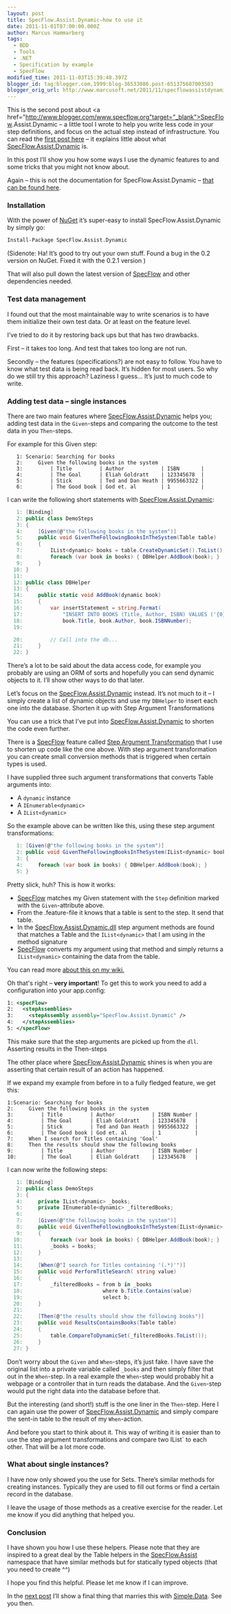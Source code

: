 ```yaml
---
layout: post
title: SpecFlow.Assist.Dynamic–how to use it
date: 2011-11-01T07:00:00.000Z
author: Marcus Hammarberg
tags:
  - BDD
  - Tools
  - .NET
  - Specification by example
  - SpecFlow
modified_time: 2011-11-03T15:39:48.397Z
blogger_id: tag:blogger.com,1999:blog-36533086.post-651375687003503
blogger_orig_url: http://www.marcusoft.net/2011/11/specflowassistdynamichow-to-use-it.html
---
```



This is the second post about <a href="http://www.blogger.com/www.specflow.org"target="_blank">SpecFlow</a>.Assist.Dynamic – a little tool I wrote to help you write less code in your step definitions, and focus on the actual step instead of infrastructure. You can read the [first post here](http://www.marcusoft.net/2011/10/specflowassistdynamicwhat-is-it.html) – it explains little about what
<a href="https://github.com/marcusoftnet/SpecFlow.Assist.Dynamic"
target="_blank">SpecFlow.Assist.Dynamic</a> is.

In this post I’ll show you how some ways I use the dynamic features to and some tricks that you might not know about.

Again – this is not the documentation for SpecFlow.Assist.Dynamic –
<a href="https://github.com/marcusoftnet/SpecFlow.Assist.Dynamic/wiki" target="_blank">that can be found here</a>.

### Installation

With the power of <a href="http://www.nuget.org/" target="_blank">NuGet</a> it’s super-easy to install SpecFlow.Assist.Dynamic by simply go:

```bash
Install-Package SpecFlow.Assist.Dynamic
```

(Sidenote: Ha! It’s good to try out your own stuff. Found a bug in the 0.2 version on NuGet. Fixed it with the 0.2.1 version )

That will also pull down the latest version of <a href="http://www.blogger.com/www.specflow.org" target="_blank">SpecFlow</a> and other dependencies needed.

### Test data management

I found out that the most maintainable way to write scenarios is to have them initialize their own test data. Or at least on the feature level.

I’ve tried to do it by restoring back ups but that has two drawbacks.

First – it takes too long. And test that takes too long are not run.

Secondly – the features (specifications?) are not easy to follow. You
have to know what test data is being read back. It’s hidden for most
users. So why do we still try this approach? Laziness I guess… It’s just to much code to write.

### Adding test data – single instances

There are two main features where <a href="https://github.com/marcusoftnet/SpecFlow.Assist.Dynamic" target="_blank">SpecFlow.Assist.Dynamic</a> helps you; adding test data in the `Given`-steps and comparing the outcome to the test data in you `Then`-steps.

For example for this Given step:

```gherkin
   1: Scenario: Searching for books
   2:     Given the following books in the system
   3:         | Title         | Author            | ISBN       |
   4:         | The Goal      | Eliah Goldratt    | 123345678  |
   5:         | Stick         | Ted and Dan Heath | 9955663322 |
   6:         | The Good book | God et. al        | 1          |
```

I can write the following short statements with
<a href="https://github.com/marcusoftnet/SpecFlow.Assist.Dynamic" target="_blank">SpecFlow.Assist.Dynamic</a>:

```csharp
   1: [Binding]
   2: public class DemoSteps
   3: {
   4:     [Given(@"the following books in the system")]
   5:     public void GivenTheFollowingBooksInTheSystem(Table table)
   6:     {
   7:         IList<dynamic> books = table.CreateDynamicSet().ToList();
   8:         foreach (var book in books) { DBHelper.AddBook(book); }
   9:     }
  10: }
  11: 
  12: public class DBHelper
  13: {
  14:     public static void AddBook(dynamic book)
  15:     {
  16:         var insertStatement = string.Format(
  17:             "INSERT INTO BOOKS (Title, Author, ISBN) VALUES ('{0}', '{1}', '{2}')",
  18:             book.Title, book.Author, book.ISBNNumber);
  19: 

  20:         // Call into the db...
  21:     }
  22: }
```

There’s a lot to be said about the data access code, for example you probably are using an ORM of sorts and hopefully you can send dynamic objects to it. I’ll show other ways to do that later.

Let’s focus on the <a href="https://github.com/marcusoftnet/SpecFlow.Assist.Dynamic" target="_blank">SpecFlow.Assist.Dynamic</a> instead. It’s not much to it – I simply create a list of dynamic objects and use my `DBHelper` to insert each one into the database. Shorten it up with Step Argument Transformations

You can use a trick that I’ve put into <a href="https://github.com/marcusoftnet/SpecFlow.Assist.Dynamic" target="_blank">SpecFlow.Assist.Dynamic</a> to shorten the code even further. 

There is a <a href="http://www.blogger.com/www.specflow.org" target="_blank">SpecFlow</a> feature called <a href="https://github.com/techtalk/SpecFlow/wiki/Step-Argument-Conversions" target="_blank">Step Argument Transformation</a> that I use to shorten up code like the one above. With step argument transformation you can create small conversion methods that is triggered when certain types is used.

I have supplied three such argument transformations that converts Table
arguments into:

- A `dynamic` instance
- A `IEnumerable<dynamic>`
- A `IList<dynamic>`

So the example above can be written like this, using these step argument
transformations:

```csharp
   1: [Given(@"the following books in the system")]
   2: public void GivenTheFollowingBooksInTheSystem(IList<dynamic> books)
   3: {
   4:     foreach (var book in books) { DBHelper.AddBook(book); }
   5: }
```

Pretty slick, huh? This is how it works:

- <a href="http://www.blogger.com/www.specflow.org"  target="_blank">SpecFlow</a> matches my Given statement with the `Step` definition marked with the `Given`-attribute above.
- From the .feature-file it knows that a table is sent to the step. It send that table.
- In the <a href="https://github.com/marcusoftnet/SpecFlow.Assist.Dynamic" target="_blank">SpecFlow.Assist.Dynamic.dll</a> step argument methods are found that matches a Table and the `IList<dynamic>` that I am using in the method signature
- <a href="https://www.specflow.org" target="_blank">SpecFlow</a> converts my argument using that method and simply returns a `IList<dynamic>` containing the data from the table.

You can read more <a href="https://github.com/marcusoftnet/SpecFlow.Assist.Dynamic/wiki/Step-argument-transformations" target="_blank">about this on my wiki.</a>

Oh that's right – **very important**! To get this to work you need to add a configuration into your app.config:

```xml
1: <specFlow>
2:   <stepAssemblies>
3:     <stepAssembly assembly="SpecFlow.Assist.Dynamic" />
4:   </stepAssemblies>
5: </specFlow>
```

This make sure that the step arguments are picked up from the `dll`. Asserting results in the Then-steps

The other place where <a href="https://github.com/marcusoftnet/SpecFlow.Assist.Dynamic" target="_blank">SpecFlow.Assist.Dynamic</a> shines is when you are asserting that certain result of an action has happened. 

If we expand my example from before in to a fully fledged feature, we get this:

```gherkin
1:Scenario: Searching for books
2:     Given the following books in the system
3:         | Title         | Author            | ISBN Number |
4:         | The Goal      | Eliah Goldratt    | 123345678   |
5:         | Stick         | Ted and Dan Heath | 9955663322  |
6:         | The Good book | God et. al        | 1           |
7:     When I search for Titles containing 'Goal'
8:     Then the results should show the following books
9:         | Title         | Author            | ISBN Number |
10:        | The Goal      | Eliah Goldratt    | 123345678   |
```

I can now write the following steps:

```csharp
   1: [Binding]
   2: public class DemoSteps
   3: {
   4:     private IList<dynamic> _books;
   5:     private IEnumerable<dynamic> _filteredBooks;
   6: 
   7:     [Given(@"the following books in the system")]
   8:     public void GivenTheFollowingBooksInTheSystem(IList<dynamic> books)
   9:     {
  10:         foreach (var book in books) { DBHelper.AddBook(book); }
  11:         _books = books;
  12:     }
  13: 
  14:     [When(@"I search for Titles containing '(.*)'")]
  15:     public void PerformTitleSearch( string value)
  16:     {
  17:         _filteredBooks = from b in _books
  18:                          where b.Title.Contains(value)
  19:                          select b;
  20:     }
  21: 
  22:     [Then(@"the results should show the following books")]
  23:     public void ResultsContainsBooks(Table table)
  24:     {
  25:         table.CompareToDynamicSet(_filteredBooks.ToList());
  26:     }
  27: }
```

Don’t worry about the `Given` and `When`-steps, it’s just fake. I have save the original list into a private variable called `_books` and then simply filter that out in the `When`-step. In a real example the `When`-step would probably hit a webpage or a controller that in turn reads the database. And the `Given`-step would put the right data into the database before that.

But the interesting (and short!) stuff is the one liner in the `Then`-step. Here I can again use the power of <a href="https://github.com/marcusoftnet/SpecFlow.Assist.Dynamic" target="_blank">SpecFlow.Assist.Dynamic</a> and simply compare the sent-in table to the result of my `When`-action.

And before you start to think about it. This way of writing it is easier than to use the step argument transformations and compare two IList<dynamic>` to each other. That will be a lot more code.

### What about single instances?

I have now only showed you the use for Sets. There’s similar methods for creating instances. Typically they are used to fill out forms or find a certain record in the database.

I leave the usage of those methods as a creative exercise for the reader. Let me know if you did anything that helped you.

### Conclusion

I have shown you how I use these helpers. Please note that they are inspired to a great deal by the Table helpers in the <a href="https://www.specflow.org">SpecFlow.Assist</a> namespace that have similar methods but for statically typed objects (that you need to create ^^)

I hope you find this helpful. Please let me know if I can improve.

In the [next post](http://www.marcusoft.net/2011/11/specflowassistdynamicmaxing-out-with.html) I’ll show a final thing that marries this with <a href="https://github.com/markrendle/Simple.Data" target="_blank">Simple.Data</a>. See you then.
